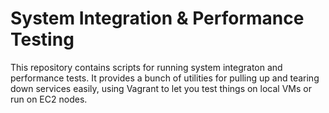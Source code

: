 System Integration & Performance Testing
========================================

This repository contains scripts for running system integraton and performance
tests. It provides a bunch of utilities for pulling up and tearing down services
easily, using Vagrant to let you test things on local VMs or run on EC2 nodes.
